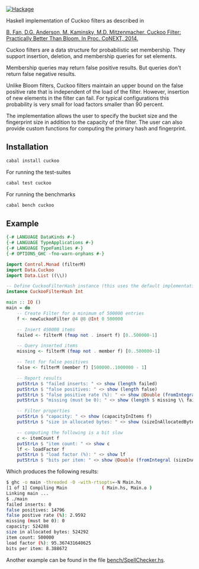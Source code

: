 [![Hackage](https://img.shields.io/hackage/v/cuckoo.svg?logo=haskell)](https://hackage.haskell.org/package/cuckoo)

Haskell implementation of Cuckoo filters as described in

[B. Fan, D.G. Anderson, M. Kaminsky, M.D. Mitzenmacher. Cuckoo Filter:
Practically Better Than Bloom. In Proc. CoNEXT,
2014.](https://www.cs.cmu.edu/~dga/papers/cuckoo-conext2014.pdf)

Cuckoo filters are a data structure for probabilistic set membership. They
support insertion, deletion, and membership queries for set elements.

Membership queries may return false positive results. But queries don't return
false negative results.

Unlike Bloom filters, Cuckoo filters maintain an upper bound on the false
positive rate that is independent of the load of the filter. However, insertion
of new elements in the filter can fail. For typical configurations this
probability is very small for load factors smaller than 90 percent.

The implementation allows the user to specify the bucket size and the fingerprint
size in addition to the capacity of the filter. The user can also provide custom
functions for computing the primary hash and fingerprint.

## Installation

```bash
cabal install cuckoo
```

For running the test-suites

```bash
cabal test cuckoo
```

For running the benchmarks

```bash
cabal bench cuckoo
```

## Example

```haskell
{-# LANGUAGE DataKinds #-}
{-# LANGUAGE TypeApplications #-}
{-# LANGUAGE TypeFamilies #-}
{-# OPTIONS_GHC -fno-warn-orphans #-}

import Control.Monad (filterM)
import Data.Cuckoo
import Data.List ((\\))

-- Define CuckooFilterHash instance (this uses the default implementation)
instance CuckooFilterHash Int

main :: IO ()
main = do
    -- Create Filter for a minimum of 500000 entries
    f <- newCuckooFilter @4 @8 @Int 0 500000

    -- Insert 450000 items
    failed <- filterM (fmap not . insert f) [0..500000-1]

    -- Query inserted items
    missing <- filterM (fmap not . member f) [0..500000-1]

    -- Test for false positives
    false <- filterM (member f) [500000..1000000 - 1]

    -- Report results
    putStrLn $ "failed inserts: " <> show (length failed)
    putStrLn $ "false positives: " <> show (length false)
    putStrLn $ "false positive rate (%): " <> show @Double (fromIntegral (length false) * 100 / 500000)
    putStrLn $ "missing (must be 0): " <> show (length $ missing \\ failed)

    -- Filter properties
    putStrLn $ "capacity: " <> show (capacityInItems f)
    putStrLn $ "size in allocated bytes: " <> show (sizeInAllocatedBytes f)

    -- computing the following is a bit slow
    c <- itemCount f
    putStrLn $ "item count: " <> show c
    lf <- loadFactor f
    putStrLn $ "load factor (%): " <> show lf
    putStrLn $ "bits per item: " <> show @Double (fromIntegral (sizeInAllocatedBytes f) * 8 / fromIntegral c)
```

Which produces the following results:

```bash
$ ghc -o main -threaded -O -with-rtsopts=-N Main.hs
[1 of 1] Compiling Main             ( Main.hs, Main.o )
Linking main ...
$ ./main
failed inserts: 0
false positives: 14796
false postive rate (%): 2.9592
missing (must be 0): 0
capacity: 524288
size in allocated bytes: 524292
item count: 500000
load factor (%): 95.367431640625
bits per item: 8.388672
```

Another example can be found in the file
[bench/SpellChecker.hs](https://github.com/larskuhtz/cuckoo/blob/master/bench/SpellChecker.hs).

